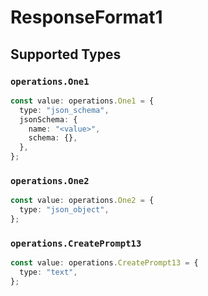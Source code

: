 # ResponseFormat1


## Supported Types

### `operations.One1`

```typescript
const value: operations.One1 = {
  type: "json_schema",
  jsonSchema: {
    name: "<value>",
    schema: {},
  },
};
```

### `operations.One2`

```typescript
const value: operations.One2 = {
  type: "json_object",
};
```

### `operations.CreatePrompt13`

```typescript
const value: operations.CreatePrompt13 = {
  type: "text",
};
```

